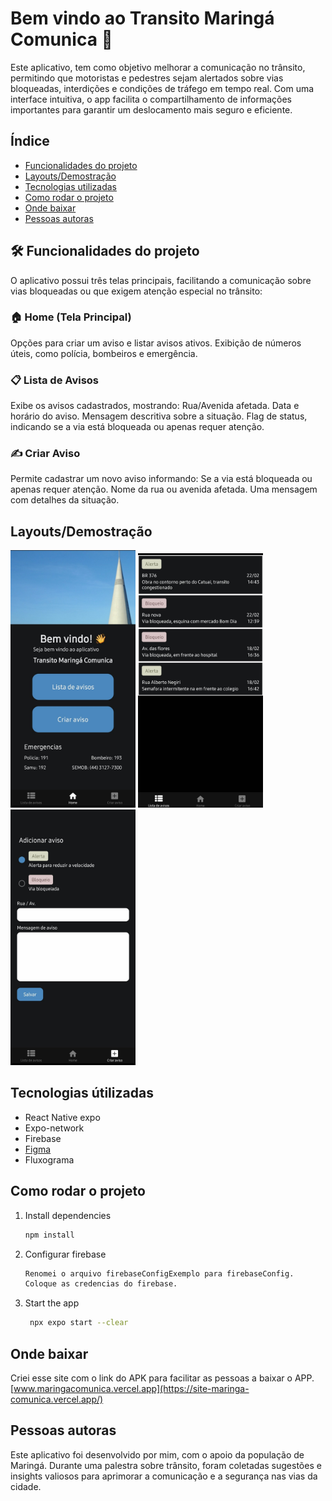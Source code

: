 # Bem vindo ao Transito Maringá Comunica 👋

Este aplicativo, tem como objetivo melhorar a comunicação no trânsito, permitindo que motoristas e pedestres sejam alertados sobre vias bloqueadas, interdições e condições de tráfego em tempo real. Com uma interface intuitiva, o app facilita o compartilhamento de informações importantes para garantir um deslocamento mais seguro e eficiente.

## Índice

- [Funcionalidades do projeto](#funcionalidades)
- [Layouts/Demostração](#layout)
- [Tecnologias utilizadas](#tecnologias)
- [Como rodar o projeto](#build)
- [Onde baixar](#site)
- [Pessoas autoras](#dev)

## 🛠️ Funcionalidades do projeto
O aplicativo possui três telas principais, facilitando a comunicação sobre vias bloqueadas ou que exigem atenção especial no trânsito:

### 🏠 Home (Tela Principal)

Opções para criar um aviso e listar avisos ativos.
Exibição de números úteis, como polícia, bombeiros e emergência.

### 📋 Lista de Avisos

Exibe os avisos cadastrados, mostrando:
Rua/Avenida afetada.
Data e horário do aviso.
Mensagem descritiva sobre a situação.
Flag de status, indicando se a via está bloqueada ou apenas requer atenção.
### ✍️ Criar Aviso

Permite cadastrar um novo aviso informando:
Se a via está bloqueada ou apenas requer atenção.
Nome da rua ou avenida afetada.
Uma mensagem com detalhes da situação.

## Layouts/Demostração
<img src="assets/images/tela-menu.jpg"  width="200" />
<img src="assets/images/tela-lista.jpg"  width="200"/>
<img src="assets/images/tela-criar.jpg"  width="200"/>

## Tecnologias útilizadas
- React Native expo
- Expo-network
- Firebase
- [Figma](https://www.figma.com/community/file/1477336449935606570)
- Fluxograma

## Como rodar o projeto
1. Install dependencies

   ```bash
   npm install
   ```

2. Configurar firebase

   ```bash
   Renomei o arquivo firebaseConfigExemplo para firebaseConfig.
   Coloque as credencias do firebase.
   ```

2. Start the app

   ```bash
    npx expo start --clear
   ```


## Onde baixar
Criei esse site com o link do APK para facilitar as pessoas a baixar o APP. <br/>
[www.maringacomunica.vercel.app](https://site-maringa-comunica.vercel.app/)

## Pessoas autoras
Este aplicativo foi desenvolvido por mim, com o apoio da população de Maringá. Durante uma palestra sobre trânsito, foram coletadas sugestões e insights valiosos para aprimorar a comunicação e a segurança nas vias da cidade. 
